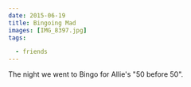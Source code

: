 ```yaml
---
date: 2015-06-19
title: Bingoing Mad
images: [IMG_8397.jpg]
tags:

  - friends
---
```

The night we went to Bingo for Allie's "50 before 50".